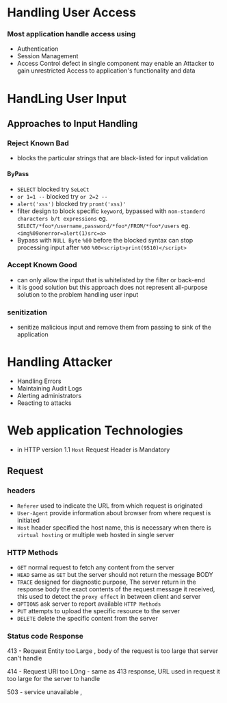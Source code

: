 # Handling User Access
### Most application handle access using 
   - Authentication
   - Session Management
   - Access Control
 defect in single component may enable an Attacker to gain unrestricted Access to application's functionality and data
 
 # HandLing User Input
 ## Approaches to Input Handling
 ### Reject Known Bad
 - blocks the particular strings that are black-listed for input validation
 #### ByPass
 - `SELECT` blocked try `SeLeCt`
 - `or 1=1 --` blocked try `or 2=2 --`
 - `alert('xss')` blocked try `promt('xss)'`
 - filter design to block specific `keyword`, bypassed with `non-standerd characters b/t expressions` eg. `SELECT/*foo*/username,password/*foo*/FROM/*foo*/users` eg. `<img%09onerror=alert(1)src=a>`
 - Bypass with `NULL Byte` `%00` before the blocked syntax can stop processing input after `%00` `%00<script>print(9510)</script>`

### Accept Known Good
- can only allow the input that is whitelisted by the filter or back-end
- it is good solution but this approach does not represent all-purpose solution to the problem handling user input

### senitization
- senitize malicious input and remove them from passing to sink of the application

# Handling Attacker
- Handling Errors 
- Maintaining Audit Logs
- Alerting administrators
- Reacting to attacks

# Web application Technologies
- in HTTP version 1.1 `Host` Request Header is Mandatory 
## Request
### headers 
 - `Referer` used to indicate the URL from which request is originated
 - `User-Agent` provide information about browser from where request is initiated
 - `Host` header specified the host name, this is necessary when there is `virtual hosting` or multiple web hosted in single server
 
 ### HTTP Methods
 - `GET` normal request to fetch any content from the server
 - `HEAD` same as `GET` but the server should not return the message BODY
 - `TRACE` designed for diagnostic purpose, The server return in the response body the exact contents of the request message it received, this used to detect the `proxy effect` in between client and server
 - `OPTIONS` ask server to report available `HTTP Methods` 
 - `PUT` attempts to upload the specific resource to the server
 - `DELETE` delete the specific content from the server 

### Status code Response
413 - Request Entity too Large , body of the request is too large that server can't handle

414 - Request URI too LOng - same as 413 response, URL used in request it too large for the server to handle

503 - service unavailable ,
